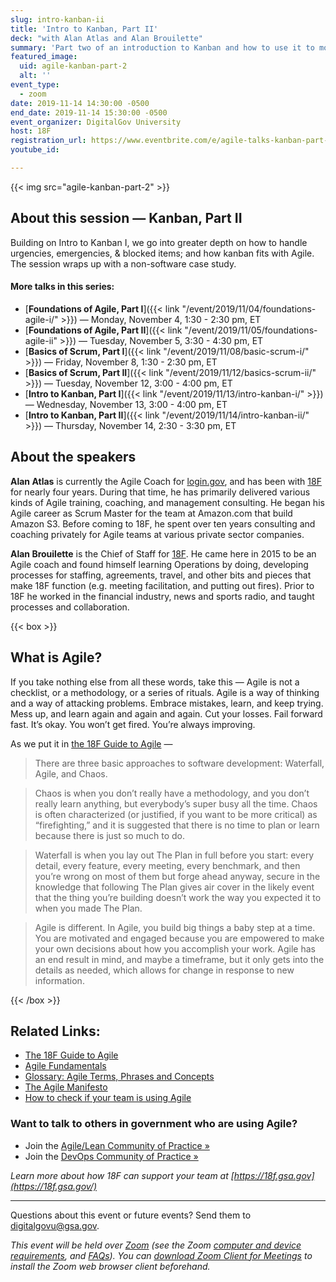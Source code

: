 ```yaml
---
slug: intro-kanban-ii
title: 'Intro to Kanban, Part II'
deck: "with Alan Atlas and Alan Brouilette"
summary: 'Part two of an introduction to Kanban and how to use it to model any flow-based process.'
featured_image:
  uid: agile-kanban-part-2
  alt: ''
event_type:
  - zoom
date: 2019-11-14 14:30:00 -0500
end_date: 2019-11-14 15:30:00 -0500
event_organizer: DigitalGov University
host: 18F
registration_url: https://www.eventbrite.com/e/agile-talks-kanban-part-ii-registration-78069860053
youtube_id:

---
```


{{< img src="agile-kanban-part-2" >}}

## About this session — Kanban, Part II

Building on Intro to Kanban I, we go into greater depth on how to handle urgencies, emergencies, & blocked items; and how kanban fits with Agile. The session wraps up with a non-software case study.

#### More talks in this series:

- [**Foundations of Agile, Part I**]({{< link "/event/2019/11/04/foundations-agile-i/" >}}) — Monday, November 4, 1:30 - 2:30 pm, ET 
- [**Foundations of Agile, Part II**]({{< link "/event/2019/11/05/foundations-agile-ii" >}}) — Tuesday, November 5, 3:30 - 4:30 pm, ET 
- [**Basics of Scrum, Part I**]({{< link "/event/2019/11/08/basic-scrum-i/" >}}) — Friday, November 8, 1:30 - 2:30 pm, ET 
- [**Basics of Scrum, Part II**]({{< link "/event/2019/11/12/basics-scrum-ii/" >}}) — Tuesday, November 12, 3:00 - 4:00 pm, ET 
- [**Intro to Kanban, Part I**]({{< link "/event/2019/11/13/intro-kanban-i/" >}}) — Wednesday, November 13, 3:00 - 4:00 pm, ET 
- [**Intro to Kanban, Part II**]({{< link "/event/2019/11/14/intro-kanban-ii/" >}}) — Thursday, November 14, 2:30 - 3:30 pm, ET

## About the speakers

**Alan Atlas** is currently the Agile Coach for [login.gov](https://login.gov), and has been with [18F](https://18f.gsa.gov) for nearly four years. During that time, he has primarily delivered various kinds of Agile training, coaching, and management consulting. He began his Agile career as Scrum Master for the team at Amazon.com that build Amazon S3. Before coming to 18F, he spent over ten years consulting and coaching privately for Agile teams at various private sector companies.

**Alan Brouilette** is the Chief of Staff for [18F](https://www.18f.gov). He came here in 2015 to be an Agile coach and found himself learning Operations by doing, developing processes for staffing, agreements, travel, and other bits and pieces that make 18F function (e.g. meeting facilitation, and putting out fires). Prior to 18F he worked in the financial industry, news and sports radio, and taught processes and collaboration.


{{< box >}}
## What is Agile?

If you take nothing else from all these words, take this — Agile is not a checklist, or a methodology, or a series of rituals. Agile is a way of thinking and a way of attacking problems. Embrace mistakes, learn, and keep trying. Mess up, and learn again and again and again. Cut your losses. Fail forward fast. It’s okay. You won’t get fired. You’re always improving.

As we put it in [the 18F Guide to Agile](https://agile.18f.gov/modern-software-product-development/) —  


> There are three basic approaches to software development: Waterfall, Agile, and Chaos.

> Chaos is when you don’t really have a methodology, and you don’t really learn anything, but everybody’s super busy all the time. Chaos is often characterized (or justified, if you want to be more critical) as “firefighting,” and it is suggested that there is no time to plan or learn because there is just so much to do.

> Waterfall is when you lay out The Plan in full before you start: every detail, every feature, every meeting, every benchmark, and then you’re wrong on most of them but forge ahead anyway, secure in the knowledge that following The Plan gives air cover in the likely event that the thing you’re building doesn’t work the way you expected it to when you made The Plan.

> Agile is different. In Agile, you build big things a baby step at a time. You are motivated and engaged because you are empowered to make your own decisions about how you accomplish your work. Agile has an end result in mind, and maybe a timeframe, but it only gets into the details as needed, which allows for change in response to new information.

{{< /box >}}

## Related Links: 

- [The 18F Guide to Agile](https://agile.18f.gov/)
- [Agile Fundamentals](https://agile.18f.gov/agile-fundamentals/)
- [Glossary: Agile Terms, Phrases and Concepts](https://agile.18f.gov/agile-lexicon/)
- [The Agile Manifesto](http://agilemanifesto.org/)
- [How to check if your team is using Agile](https://18f.gsa.gov/2015/12/29/is-your-project-using-agilefall/)


### Want to talk to others in government who are using Agile?

- Join the [Agile/Lean Community of Practice »](https://digital.gov/communities/agile-lean/)
- Join the [DevOps Community of Practice »](https://digital.gov/communities/devops/)

_Learn more about how 18F can support your team at [https://18f.gsa.gov](https://18f.gsa.gov/)_

---

Questions about this event or future events? Send them to [digitalgovu@gsa.gov](mailto:digitalgovu@gsa.gov). 

_This event will be held over [Zoom](https://www.zoom.us/) (see the Zoom [computer and device requirements](https://support.zoom.us/hc/en-us/articles/201362023-System-Requirements-for-PC-Mac-and-Linux), and [FAQs](https://support.zoom.us/hc/en-us/sections/200277708-Frequently-Asked-Questions)). You can [download Zoom Client for Meetings](https://zoom.us/download#client&#95;4meeting) to install the Zoom web browser client beforehand._
